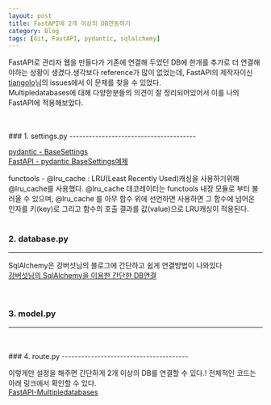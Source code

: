 ```yaml
---
layout: post
title: FastAPI에 2개 이상의 DB연동하기
category: Blog
tags: [Git, FastAPI, pydantic, sqlalchemy]
---
```

FastAPI로 관리자 웹을 만들다가 기존에 연결해 두었던 DB에 한개를 추가로 더 연결해야하는 상황이 생겼다.생각보다 reference가 많이 없었는데, FastAPI의 제작자이신 [tiangolo](https://github.com/tiangolo/fastapi/issues/2592)님의 issues에서 이 문제를 찾을 수 있었다.<br>
Multipledatabases에 대해 다양한분들의 의견이 잘 정리되어있어서 이를 나의 FastAPI에 적용해보았다.

<br>
<br>
### 1. settings.py
---------------------------------------

<script src="https://gist.github.com/liampoet/7db7cc280b3a03655e611a814a112062.js"></script>

[pydantic - BaseSettings](https://pydantic-docs.helpmanual.io/usage/settings/)<br>
[FastAPI - pydantic BaseSettings예제](https://fastapi.tiangolo.com/advanced/settings/)

functools - @lru_cache : 
LRU(Least Recently Used)캐싱을 사용하기위해 @lru_cache를 사용했다.
@lru_cache 데코레이터는 functools 내장 모듈로 부터 불러올 수 있으며, @lru_cache 를 아무 함수 위에 선언하면 사용하면
그 함수에 넘어온 인자를 키(key)로 그리고 함수의 호출 결과를 값(value)으로 LRU캐싱이 적용된다.
<br>
<br>
### 2. database.py
---------------------------------------

<script src="https://gist.github.com/liampoet/ba25801f94f48afd1549c81a067be4f3.js"></script>

SqlAlchemy은 강버섯님의 블로그에 간단하고 쉽게 연결방법이 나와있다<br>
[강버섯님의 SqlAlchemy을 이용한 간단한 DB연결](https://pydantic-docs.helpmanual.io/usage/settings/)<br>
<br>
<br>
### 3. model.py
---------------------------------------

<script src="https://gist.github.com/liampoet/28401f8a253f048b8be2665bbdcf68f0.js"></script>
<br>
<br>
### 4. route.py
---------------------------------------

<script src="https://gist.github.com/liampoet/59c6d958cbc4e968ccf0b0634ccdabfd.js"></script><br>

이렇게만 설정을 해주면 간단하게 2개 이상의 DB를 연결할 수 있다.! 전체적인 코드는 아래 링크에서 확인할 수 있다.<br>
[FastAPI-Multipledatabases](https://github.com/liampoet/FastAPI-multiple_databases.git)
